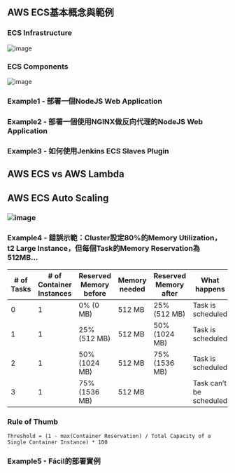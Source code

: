 ## AWS ECS基本概念與範例

### ECS Infrastructure
![image](https://user-images.githubusercontent.com/7845386/35181523-34e395bc-fdfe-11e7-8a79-3746717b7de8.png)

### ECS Components
![image](https://user-images.githubusercontent.com/7845386/35181600-edd9cb94-fdff-11e7-8382-cb1dc4acdacc.png)

### Example1 - 部署一個NodeJS Web Application

### Example2 - 部署一個使用NGINX做反向代理的NodeJS Web Application

### Example3 - 如何使用Jenkins ECS Slaves Plugin

## AWS ECS vs AWS Lambda

## AWS ECS Auto Scaling
### ![image](https://user-images.githubusercontent.com/7845386/35181647-c984f948-fe00-11e7-90b6-042f2c10a31e.png)
### Example4 - 錯誤示範：Cluster設定80%的Memory Utilization，t2 Large Instance，但每個Task的Memory Reservation為512MB...
| # of Tasks  | # of Container Instances  | Reserved Memory before | Memory needed | Reserved Memory after | What happens |
|---|---|---|---|---|---|
| 0	| 1	| 0% (0 MB) |	512 MB | 25% (512 MB)	| Task is scheduled
| 1	| 1	| 25% (512 MB) | 512 MB	| 50% (1024 MB) |	Task is scheduled
| 2	| 1	| 50% (1024 MB) |	512 MB | 75% (1536 MB) | Task is scheduled
| 3	| 1	| 75% (1536 MB) |	512 MB | | Task can’t be scheduled
### Rule of Thumb
`Threshold = (1 - max(Container Reservation) / Total Capacity of a Single Container Instance) * 100`

### Example5 - Fácil的部署實例
